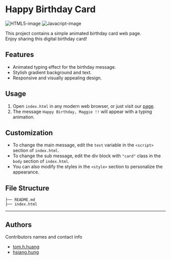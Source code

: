 # Happy Birthday Card

![HTML5-image] ![Javacript-image] 

This project contains a simple animated birthday card web page.<br>
Enjoy sharing this digital birthday card!

## Features

- Animated typing effect for the birthday message.
- Stylish gradient background and text.
- Responsive and visually appealing design.

## Usage

1. Open `index.html` in any modern web browser, or just visit our [page](https://chienhsiang-hung.github.io/happy-birthday-maggie/).
2. The message `Happy Birthday, Maggie !!` will appear with a typing animation.

## Customization

- To change the main message, edit the `text` variable in the `<script>` section of  `index.html`.
- To change the sub message, edit the div block with `"card"` class in the `body` section of  `index.html`.
- You can also modify the styles in the `<style>` section to personalize the appearance.

## File Structure

    ├── README.md
    ├── index.html

---

## Authors

Contributors names and contact info

- [tom.h.huang](tom.h.huang@fubon.com)
- [hsiang.hung](hsiang.hung@fubon.com)

<!-- Markdown link & img dfn's -->

[HTML5-image]: https://img.shields.io/badge/HTML5-E34F26?style=flat&logo=html5&logoColor=white
[Javacript-image]: https://shields.io/badge/JavaScript-F7DF1E?logo=JavaScript&logoColor=000&style=flat-square

